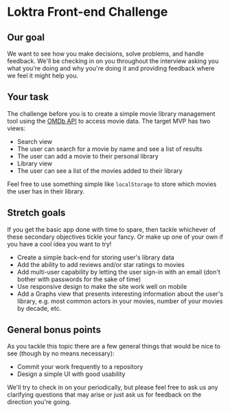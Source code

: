 # Loktra Front-end Challenge

## Our goal

We want to see how you make decisions, solve problems, and handle feedback. We'll be checking in on you throughout the interview asking you what you're doing and why you're doing it and providing feedback where we feel it might help you.

## Your task

The challenge before you is to create a simple movie library management tool using the [OMDb API](http://www.omdbapi.com/) to access movie data. The target MVP has two views:

* Search view
 * The user can search for a movie by name and see a list of results
 * The user can add a movie to their personal library
* Library view
 * The user can see a list of the movies added to their library

Feel free to use something simple like `localStorage` to store which movies the user has in their library.

## Stretch goals

If you get the basic app done with time to spare, then tackle whichever of these secondary objectives tickle your fancy. Or make up one of your own if you have a cool idea you want to try!

* Create a simple back-end for storing user's library data
* Add the ability to add reviews and/or star ratings to movies
* Add multi-user capability by letting the user sign-in with an email (don't bother with passwords for the sake of time)
* Use responsive design to make the site work well on mobile
* Add a Graphs view that presents interesting information about the user's library, e.g. most common actors in your movies, number of your movies by decade, etc.

## General bonus points

As you tackle this topic there are a few general things that would be nice to see (though by no means necessary):

* Commit your work frequently to a repository
* Design a simple UI with good usability


We'll try to check in on your periodically, but please feel free to ask us any clarifying questions that may arise or just ask us for feedback on the direction you're going.

